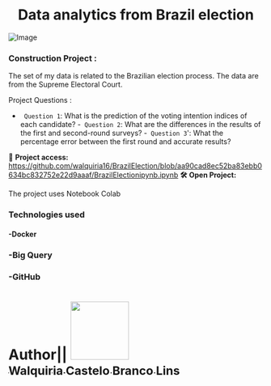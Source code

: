 
<h1 align="center"> Data analytics from Brazil election </h1>

![Image](https://pandas.pydata.org/static/img/pandas_secondary_white.svg)

**<h3 align="Leftr"> Construction Project :</h3>**


The set of my data is related to the Brazilian election process. The data are from the Supreme Electoral Court.

 Project Questions :
 - ` Question 1`: What is the prediction of the voting intention indices of each candidate? 
 -` Question 2`: What are the differences in the results of the first and second-round surveys? 
 -` Question 3`': What the percentage error between the first round and accurate results?


 📁 **Project access:** 
 https://github.com/walquiria16/BrazilElection/blob/aa90cad8ec52ba83ebb0634bc832752e22d9aaaf/BrazilElectionipynb.ipynb
 **🛠️** **Open Project:**

 The project uses Notebook Colab

 
**<h3 align="left"> **Technologies used** </h3>**
<h4 align="left"> -Docker</h4>
<h3 align="left"> -Big Query</h3>
<h3 align="left"> -GitHub </h3>


# Author|| [<img src="https://avatars.githubusercontent.com/u/60444962?v=4" width=115><br><sub>Walquiria Castelo Branco Lins</sub>](https://github.com/walquiria16)


